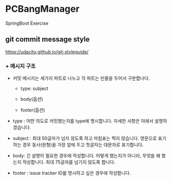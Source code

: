 # PCBangManager
SpringBoot Exercise

## **git commit message style**
https://udacity.github.io/git-styleguide/

### + 메시지 구조
  * 커밋 메시지는 세가지 파트로 나누고 각 파트는 빈줄을 두어서 구분합나다.

    * type: subject

    * body(옵션)

    * footer(옵션)
  * type : 어떤 의도로 커밋했는지를 type에 명시합니다. 자세한 사항은 아래서 설명하겠습니다.
  * subject : 최대 50글자가 넘지 않도록 하고 마침표는 찍지 않습니다. 영문으로 표기하는 경우 동사(원형)을 가장 앞에 두고 첫글자는 대문자로 표기합니다. 
  * body: 긴 설명이 필요한 경우에 작성합니다. 어떻게 했는지가 아니라, 무엇을 왜 했는지 작성합니다. 최대 75글자를 넘기지 않도록 합니다.
  * footer : issue tracker ID를 명시하고 싶은 경우에 작성합니다.
  



